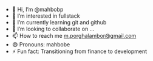 - 👋 Hi, I’m @mahbobp
- 👀 I’m interested in fullstack
- 🌱 I’m currently learning git and github
- 💞️ I’m looking to collaborate on ...
- 📫 How to reach me m.porghalambor@gmail.com
- 😄 Pronouns: mahbobe
- ⚡ Fun fact: Transitioning from finance to development 

<!---
mahbobp/mahbobp is a ✨ special ✨ repository because its `README.md` (this file) appears on your GitHub profile.
You can click the Preview link to take a look at your changes.
--->

